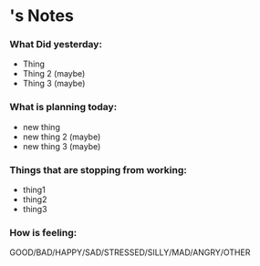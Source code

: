 # <Name>'s Notes
### What <Name> Did yesterday:
- Thing
- Thing 2 (maybe)
- Thing 3 (maybe)

### What <Name> is planning today:
- new thing
- new thing 2 (maybe)
- new thing 3 (maybe)

### Things that are stopping <name> from working:
- thing1
- thing2
- thing3

### How <Name> is feeling:
GOOD/BAD/HAPPY/SAD/STRESSED/SILLY/MAD/ANGRY/OTHER